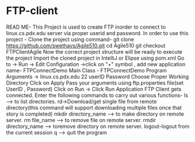 # FTP-client
READ ME-
This Project is used to create FTP inorder to connect to linux.cs.pdx.edu server via proper userid and password.
In order to use this project -
Clone the project using command-
git clone https://github.com/swethavs/Agile510.git
cd Agile510
git checkout FTPClientAgile
Now the correct project structure will be ready to execute the project 
Import the cloned project in IntelliJ or Elipse using pom.xml 
Go to -> Run -> Edit Configuration  ->click on "+" symbol , add new application name- FTPConnectDemo
Main Class - FTPConnectDemo
Program Arguments -> linux.cs.pdx.edu 22 userID Password
Choose Proper Working Directory
Click on Apply
Pass your arguments using ftp.properties file(set UserID , Password)
Click on Run -> Click Run Application
FTP Client gets connected.
Enter the following commands to carry out various functions-
ls --> to list directories.
rd->Download/get single file from remote directory(this command will support downloading multiple files once that story is completed)
mkdir directory_name --> to make directory on remote server.
rm file_name --> to remove file on remote server.
rmdir directory_name --> toremove directory on remote server.
logout-logout from the current session
q --> quit the program

